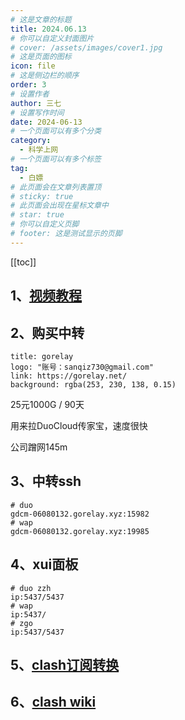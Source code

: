 ```yaml
---
# 这是文章的标题
title: 2024.06.13
# 你可以自定义封面图片
# cover: /assets/images/cover1.jpg
# 这是页面的图标
icon: file
# 这是侧边栏的顺序
order: 3
# 设置作者
author: 三七
# 设置写作时间
date: 2024-06-13
# 一个页面可以有多个分类
category:
  - 科学上网
# 一个页面可以有多个标签
tag:
  - 白嫖
# 此页面会在文章列表置顶
# sticky: true
# 此页面会出现在星标文章中
# star: true
# 你可以自定义页脚
# footer: 这是测试显示的页脚
---
```

[[toc]]

## 1、[视频教程](https://www.youtube.com/watch?v=gTfOYuU-29U)

## 2、购买中转

  ```component VPCard
  title: gorelay
  logo: "账号：sanqiz730@gmail.com"
  link: https://gorelay.net/
  background: rgba(253, 230, 138, 0.15)
  ```

25元1000G / 90天

用来拉DuoCloud传家宝，速度很快

公司蹭网145m

## 3、中转ssh

```
# duo
gdcm-06080132.gorelay.xyz:15982
# wap
gdcm-06080132.gorelay.xyz:19985
```

## 4、xui面板

```
# duo zzh
ip:5437/5437
# wap
ip:5437/
# zgo
ip:5437/5437
```

## 5、[clash订阅转换](https://v2rayse.com/node-convert/)

## 6、[clash wiki](https://wiki.metacubex.one/config/)